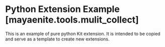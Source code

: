 # Python Extension Example [mayaenite.tools.mulit_collect]

This is an example of pure python Kit extension. It is intended to be copied and serve as a template to create new extensions.

